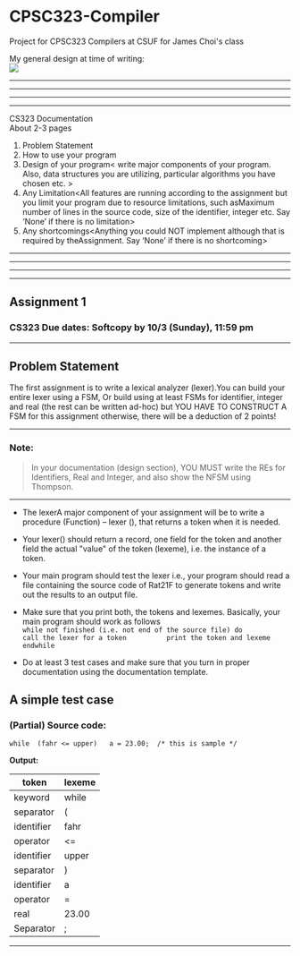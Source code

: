 # CPSC323-Compiler
Project for CPSC323 Compilers at CSUF for James Choi's class

My general design at time of writing:   
![](https://github.com/TelloVisionGames/CPSC323-Compiler/blob/main/RAT21F%20Compiler/Lexical%20Analyzer/Docs/Assignment1Design.png)  

---
---
---
---

CS323 Documentation  
About 2-3 pages  
  
1.  Problem Statement<write the problem statement here. You can mostly get it from the assignment itself>  
2.  How to use your program <write detailed steps how to execute your program>  
3.  Design of your program< write major components of your program. Also, data structures you are utilizing, particular algorithms you have chosen etc. >  
4.  Any Limitation<All features are running according to the assignment but  you limit your program due to resource limitations, such asMaximum number of lines in the source code, size of the identifier, integer etc.      Say ‘None’ if there is no limitation>  
5.  Any shortcomings<Anything you could NOT implement although that is required by theAssignment. Say ‘None’ if there is no shortcoming> 

---
---
---
---

## Assignment 1       
### CS323 Due dates:    Softcopy   by  10/3   (Sunday),   11:59 pm

---

## Problem Statement

The first assignment is to write a lexical analyzer (lexer).You can build your entire lexer using a FSM, Or build using at least FSMs for identifier, integer and real (the rest can be written ad-hoc)  but YOU HAVE TO CONSTRUCT A FSM for this assignment otherwise, there will be a deduction of 2 points!  

---

### **Note:** 
>In your documentation (design section), YOU MUST write the REs for Identifiers, Real and Integer, and also show the NFSM using Thompson.

---

- The lexerA major component of your assignment will be to write a procedure (Function) – lexer (),  that returns a  token when it is needed.  
- Your lexer()  should return a record, one field for the token and another field the actual "value" of the token (lexeme), i.e. the instance of a token.
- Your main program should test the lexer i.e., your program should read a file containing the source code of Rat21F to generate tokens and write out the results to an output file.   
- Make sure that you print both, the tokens and lexemes. Basically, your main program should work as follows     
  ```while not finished (i.e. not end of the source file) do          call the lexer for a token          print the token and lexeme     endwhile```  
  
- Do at least 3 test cases and make sure that you turn in proper documentation using the documentation template. 

## A simple  test case                    


### **(Partial) Source code:**  

  
 ``` while  (fahr <= upper)   a = 23.00;  /* this is sample */ ```  
   
**Output:**

|token               |             lexeme  |
|----------------------|---------------------------|
|keyword|                            while| 
|separator|                           (      |
|identifier|                           fahr| 
|operator           |                  <=     | 
|identifier        |                   upper |   
|separator |                           )|   
|identifier|                           a   |
|operator|                             =    |
|real|                                23.00  | 
|Separator|                            ;|

---
